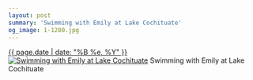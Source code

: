 ```yaml
---
layout: post
summary: 'Swimming with Emily at Lake Cochituate'
og_image: 1-1280.jpg
---
```


<p>
  <time><a href="/1">{{ page.date | date: "%B %e, %Y" }}</a></time>
  <a href="/1"><img src="{{ site.assets_url }}/1-640.jpg" srcset="{{ site.assets_url }}/1-1280.jpg 1280w, {{ site.assets_url }}/1-960.jpg 960w, {{ site.assets_url }}/1-640.jpg 640w, {{ site.assets_url }}/1-320.jpg 320w" sizes="(min-width: 700px) 50vw, calc(100vw - 2rem)" alt="Swimming with Emily at Lake Cochituate" /></a>
  <span>Swimming with Emily at Lake Cochituate</span>
</p>
